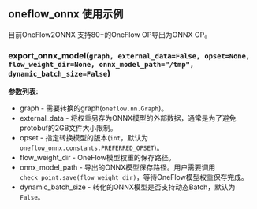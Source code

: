 ## oneflow_onnx 使用示例

目前OneFlow2ONNX 支持80+的OneFlow OP导出为ONNX OP。

### export_onnx_model(`graph, external_data=False, opset=None, flow_weight_dir=None, onnx_model_path="/tmp", dynamic_batch_size=False`)

**参数列表:**

 - graph - 需要转换的graph(`oneflow.nn.Graph`)。
 - external_data - 将权重另存为ONNX模型的外部数据，通常是为了避免protobuf的2GB文件大小限制。
 - opset - 指定转换模型的版本(`int`，默认为`oneflow_onnx.constants.PREFERRED_OPSET`)。
 - flow_weight_dir - OneFlow模型权重的保存路径。
 - onnx_model_path - 导出的ONNX模型保存路径。用户需要调用`check_point.save(flow_weight_dir)`，等待OneFlow模型权重保存完成。
 - dynamic_batch_size - 转化的ONNX模型是否支持动态Batch，默认为`False`。